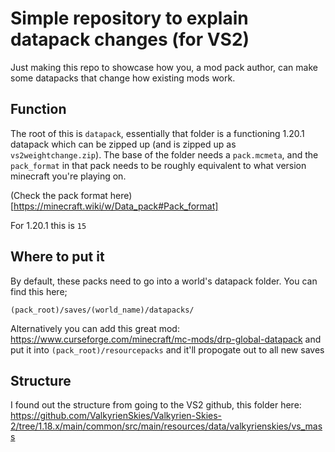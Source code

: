 # Simple repository to explain datapack changes (for VS2)

Just making this repo to showcase how you, a mod pack author, can make some datapacks that change how existing mods work.

## Function

The root of this is `datapack`, essentially that folder is a functioning 1.20.1 datapack which can be zipped up (and is zipped up as `vs2weightchange.zip`). The base of the folder needs a `pack.mcmeta`, and the `pack_format` in that pack needs to be roughly equivalent to what version minecraft you're playing on.

(Check the pack format here)[https://minecraft.wiki/w/Data_pack#Pack_format]

For 1.20.1 this is `15`

## Where to put it

By default, these packs need to go into a world's datapack folder. You can find this here;

`(pack_root)/saves/(world_name)/datapacks/`

Alternatively you can add this great mod: https://www.curseforge.com/minecraft/mc-mods/drp-global-datapack and put it into `(pack_root)/resourcepacks` and it'll propogate out to all new saves

## Structure

I found out the structure from going to the VS2 github, this folder here: https://github.com/ValkyrienSkies/Valkyrien-Skies-2/tree/1.18.x/main/common/src/main/resources/data/valkyrienskies/vs_mass


